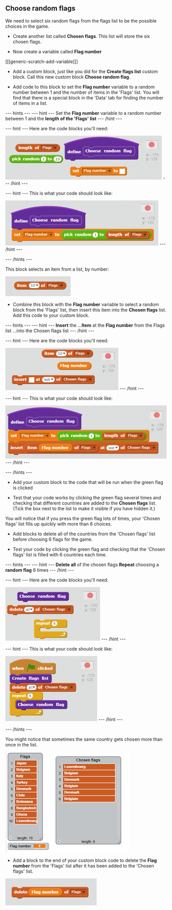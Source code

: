 ## Choose random flags

We need to select six random flags from the flags list to be the possible choices in the game.

+ Create another list called **Chosen flags**. This list will store the six chosen flags.

+ Now create a variable called **Flag number**

[[[generic-scratch-add-variable]]]

+ Add a custom block, just like you did for the **Create flags list** custom block. Call this new custom block **Choose random flag**.

+ Add code to this block to set the **Flag number** variable to a random number between 1 and the number of items in the 'Flags' list. You will find that there is a special block in the 'Data' tab for finding the number of items in a list.

--- hints ---
--- hint ---
Set the **Flag number** variable to
a random number between 1 and
the **length of the 'Flags' list**
--- /hint ---

--- hint ---
Here are the code blocks you'll need:

![Set random hint](images/set-random-hint.png)
--- /hint ---

--- hint ---
This is what your code should look like:

![Set random solution](images/set-random-solution.png)
--- /hint ---

--- /hints ---

This block selects an item from a list, by number:

![Item from list](images/item-from-list.png)

+ Combine this block with the **Flag number** variable to select a random block from the 'Flags' list, then insert this item into the **Chosen flags** list. Add this code to your custom block.

--- hints ---
--- hint ---
**Insert** the
...**Item** at the **Flag number** from the Flags list
...into the Chosen flags list
--- /hint ---

--- hint ---
Here are the code blocks you'll need:

![Insert random item hint](images/insert-random-item-hint.png)
--- /hint ---

--- hint ---
This is what your code should look like:

![Insert random item solution](images/insert-random-item-solution.png)
--- /hint ---

--- /hints ---

+ Add your custom block to the code that will be run when the green flag is clicked

+ Test that your code works by clicking the green flag several times and checking that different countries are added to the **Chosen flags** list. (Tick the box next to the list to make it visible if you have hidden it.)

You will notice that if you press the green flag lots of times, your 'Chosen flags' list fills up quickly with more than 6 choices.

+ Add blocks to delete all of the countries from the 'Chosen flags' list before choosing 6 flags for the game.

+ Test your code by clicking the green flag and checking that the 'Chosen flags' list is filled with 6 countries each time.

--- hints ---
--- hint ---
**Delete all** of the chosen flags
**Repeat** choosing a **random flag** 6 times
--- /hint ---

--- hint ---
Here are the code blocks you'll need:

![Choose 6 flags hint](images/choose-six-flags-hint.png)
--- /hint ---

--- hint ---
This is what your code should look like:

![Choose 6 flags solution](images/choose-six-flags-solution.png)
--- /hint ---

--- /hints ---

You might notice that sometimes the same country gets chosen more than once in the list.

![Duplicate countries](images/duplicate-countries.png)

+ Add a block to the end of your custom block code to delete the **Flag number** from the 'Flags' list after it has been added to the 'Chosen flags' list.

![Delete flag number](images/delete-flag-number.png)

